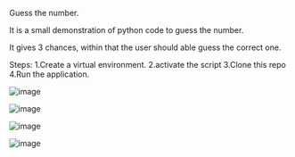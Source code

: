 Guess the number.

It is a small demonstration of python code to guess the number.

It gives 3 chances, within that the user should able  guess the correct one.

Steps:
1.Create a virtual environment.
2.activate the script
3.Clone this repo
4.Run the application.

![image](https://github.com/user-attachments/assets/f92f501a-2948-4b7f-b965-a114ae7afea7)

![image](https://github.com/user-attachments/assets/5cf5d6e4-4745-4295-953d-8088d1e511b0)

![image](https://github.com/user-attachments/assets/39cd5645-37ea-4dae-8aa4-b3faba1a52ba)

![image](https://github.com/user-attachments/assets/b36ed48b-79dd-4225-9072-03f8fff44ebc)

